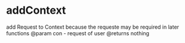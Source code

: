 # addContext

add Request to Context because the requeste may be required in later functions
@param con - request of user
@returns nothing
